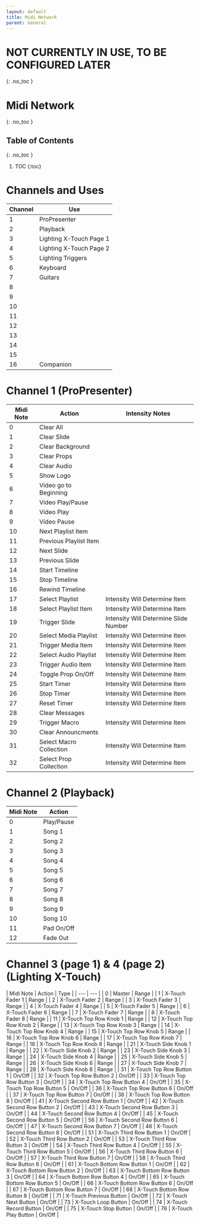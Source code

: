 ```yaml
---
layout: default
title: Midi Network
parent: General
---
```


# NOT CURRENTLY IN USE, TO BE CONFIGURED LATER
{: .no_toc }

# Midi Network
{: .no_toc }

## Table of Contents
{: .no_toc }

1. TOC
{:toc}

# Channels and Uses

| Channel | Use |
| --- | --- |
| 1 | ProPresenter |
| 2 | Playback |
| 3 | Lighting X-Touch Page 1 |
| 4 | Lighting X-Touch Page 2 |
| 5 | Lighting Triggers |
| 6 | Keyboard |
| 7 | Guitars |
| 8 | |
| 9 | |
| 10 | |
| 11 | |
| 12 | |
| 13 | |
| 14 | |
| 15 | |
| 16 | Companion |

# Channel 1 (ProPresenter)

| Midi Note | Action | Intensity Notes |
| --- | --- | --- |
| 0 | Clear All | |
| 1 | Clear Slide | |
| 2 | Clear Background | |
| 3 | Clear Props | |
| 4 | Clear Audio | |
| 5 | Show Logo | |
| 6 | Video go to Beginning | |
| 7 | Video Play/Pause | |
| 8 | Video Play | |
| 9 | Video Pause | |
| 10 | Next Playlist Item | |
| 11 | Previous Playlist Item | |
| 12 | Next Slide | |
| 13 | Previous Slide | |
| 14 | Start Timeline | |
| 15 | Stop Timeline | |
| 16 | Rewind Timeline | |
| 17 | Select Playlist | Intensity Will Determine Item |
| 18 | Select Playlist Item | Intensity Will Determine Item |
| 19 | Trigger Slide | Intensity Will Determine Slide Number |
| 20 | Select Media Playlist | Intensity Will Determine Item |
| 21 | Trigger Media Item | Intensity Will Determine Item |
| 22 | Select Audio Playlist | Intensity Will Determine Item |
| 23 | Trigger Audio Item | Intensity Will Determine Item |
| 24 | Toggle Prop On/Off | Intensity Will Determine Item |
| 25 | Start Timer | Intensity Will Determine Item |
| 26 | Stop Timer | Intensity Will Determine Item |
| 27 | Reset Timer | Intensity Will Determine Item |
| 28 | Clear Messages | |
| 29 | Trigger Macro | Intensity Will Determine Item |
| 30 | Clear Announcments | |
| 31 | Select Macro Collection | Intensity Will Determine Item |
| 32 | Select Prop Collection | Intensity Will Determine Item |

# Channel 2 (Playback)

| Midi Note | Action |
| --- | --- |
| 0 | Play/Pause |
| 1 | Song 1 |
| 2 | Song 2 |
| 3 | Song 3 |
| 4 | Song 4 |
| 5 | Song 5 |
| 6 | Song 6 |
| 7 | Song 7 |
| 8 | Song 8 |
| 9 | Song 9 |
| 10 | Song 10 |
| 11 | Pad On/Off |
| 12 | Fade Out |

# Channel 3 (page 1) & 4 (page 2) (Lighting X-Touch)

| Midi Note | Action | Type |
| --- | --- |
| 0 | Master | Range |
| 1 | X-Touch Fader 1 | Range |
| 2 | X-Touch Fader 2 | Range |
| 3 | X-Touch Fader 3 | Range |
| 4 | X-Touch Fader 4 | Range |
| 5 | X-Touch Fader 5 | Range |
| 6 | X-Touch Fader 6 | Range |
| 7 | X-Touch Fader 7 | Range |
| 8 | X-Touch Fader 8 | Range |
| 11 | X-Touch Top Row Knob 1 | Range |
| 12 | X-Touch Top Row Knob 2 | Range |
| 13 | X-Touch Top Row Knob 3 | Range |
| 14 | X-Touch Top Row Knob 4 | Range |
| 15 | X-Touch Top Row Knob 5 | Range |
| 16 | X-Touch Top Row Knob 6 | Range |
| 17 | X-Touch Top Row Knob 7 | Range |
| 18 | X-Touch Top Row Knob 8 | Range |
| 21 | X-Touch Side Knob 1 | Range |
| 22 | X-Touch Side Knob 2 | Range |
| 23 | X-Touch Side Knob 3 | Range |
| 24 | X-Touch Side Knob 4 | Range |
| 25 | X-Touch Side Knob 5 | Range |
| 26 | X-Touch Side Knob 6 | Range |
| 27 | X-Touch Side Knob 7 | Range |
| 28 | X-Touch Side Knob 8 | Range |
| 31 | X-Touch Top Row Button 1 | On/Off |
| 32 | X-Touch Top Row Button 2 | On/Off |
| 33 | X-Touch Top Row Button 3 | On/Off |
| 34 | X-Touch Top Row Button 4 | On/Off |
| 35 | X-Touch Top Row Button 5 | On/Off |
| 36 | X-Touch Top Row Button 6 | On/Off |
| 37 | X-Touch Top Row Button 7 | On/Off |
| 38 | X-Touch Top Row Button 8 | On/Off |
| 41 | X-Touch Second Row Button 1 | On/Off |
| 42 | X-Touch Second Row Button 2 | On/Off |
| 43 | X-Touch Second Row Button 3 | On/Off |
| 44 | X-Touch Second Row Button 4 | On/Off |
| 45 | X-Touch Second Row Button 5 | On/Off |
| 56 | X-Touch Second Row Button 6 | On/Off |
| 47 | X-Touch Second Row Button 7 | On/Off |
| 48 | X-Touch Second Row Button 8 | On/Off |
| 51 | X-Touch Third Row Button 1 | On/Off |
| 52 | X-Touch Third Row Button 2 | On/Off |
| 53 | X-Touch Third Row Button 3 | On/Off |
| 54 | X-Touch Third Row Button 4 | On/Off |
| 55 | X-Touch Third Row Button 5 | On/Off |
| 56 | X-Touch Third Row Button 6 | On/Off |
| 57 | X-Touch Third Row Button 7 | On/Off |
| 58 | X-Touch Third Row Button 8 | On/Off |
| 61 | X-Touch Bottom Row Button 1 | On/Off |
| 62 | X-Touch Bottom Row Button 2 | On/Off |
| 63 | X-Touch Bottom Row Button 3 | On/Off |
| 64 | X-Touch Bottom Row Button 4 | On/Off |
| 65 | X-Touch Bottom Row Button 5 | On/Off |
| 66 | X-Touch Bottom Row Button 6 | On/Off |
| 67 | X-Touch Bottom Row Button 7 | On/Off |
| 68 | X-Touch Bottom Row Button 8 | On/Off |
| 71 | X-Touch Previous Button | On/Off |
| 72 | X-Touch Next Button | On/Off |
| 73 | X-Touch Loop Button | On/Off |
| 74 | X-Touch Record Button | On/Off |
| 75 | X-Touch Stop Button | On/Off |
| 76 | X-Touch Play Button | On/Off |
